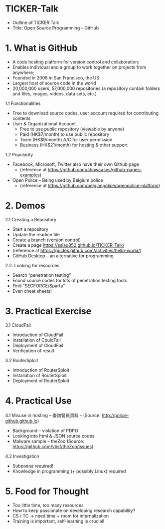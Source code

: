 # TICKER-Talk
- Outline of TICKER Talk 
- Title: Open Source Programming – GitHub

# 1. What is GitHub

- A code hosting platform for version control and collaboration;
- Enables individual and a group to work together on projects from anywhere;
- Founded in 2008 in San Francisco, the US
- Largest host of source code in the world
- 20,000,000 users, 57,000,000 repositories
   (a repository contain folders and files, images, videos, data sets, etc.)

1.1 Functionalities
- Free to download source codes, user account required for contributing contents
- User & Organizational Account 
	- Free to use public repository (viewable by anyone)
	- Paid (HK$7/month) to use public repository
	- Team (HK$9/month) A/C for user permission
	- Business (HK$21/month) for hosting & other support

1.2 Popularity
- Facebook, Microsoft, Twitter also have their own Github page
  - (reference at https://github.com/showcases/github-pages-examples)
- Open Police – Being used by Belgium police
  - (reference at https://github.com/belgianpolice/openpolice-platform)

# 2. Demos

2.1  Creating a Repository
  - Start a repository
  - Update the readme file
  - Create a branch (version control)
  - Create a page https://sslau852.github.io/TICKER-Talk/
  - (reference at https://guides.github.com/activities/hello-world/)
  - GitHub Desktop – an alternative for programming

2.2. Looking for resources
  - Search “penetration testing”
  - Found source codes for lots of penetration testing tools 
  - Find “SECFORCE/Sparta” 
  - Even cheat sheets!

# 3. Practical Exercise 

3.1 CloudFail
  - Introduction of CloudFail
  - Installation of CouldFail
  - Deployment of CloudFail
  - Verification of result

3.2 RouterSploit
  - Introduction of RouterSploit
  - Installation of RouterSploit
  - Deployment of RouterSploit

# 4. Practical Use

4.1 Misuse in hosting – 查詢警員資料
      - (Source: http://police-github.github.io)
   - Background – violation of PDPO
   - Looking into html & JSON source codes
   - Malware sample – theZoo
     (Source: https://github.com/ytisf/theZoo/issues)
     
4.2 Investigation
   - Subpoena required!
   - Knowledge in programming (+ possibly Linux) required

# 5. Food for Thought
   - Too little time, too many resources
   - How to keep passionate on developing research capability?
   - CS / TC -> need time + room for internalization
   - Training is important, self-learning is crucial!
